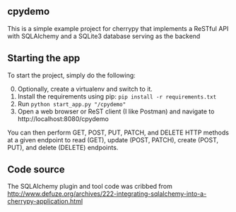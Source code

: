 ## cpydemo

This is a simple example project for cherrypy that implements a ReSTful API
with SQLAlchemy and a SQLite3 database serving as the backend

## Starting the app

To start the project, simply do the following:

0. Optionally, create a virtualenv and switch to it.
1. Install the requirements using pip: `pip install -r requirements.txt`
2. Run `python start_app.py "/cpydemo"`
3. Open a web browser or ReST client (I like Postman) and navigate to
http://localhost:8080/cpydemo

You can then perform GET, POST, PUT, PATCH, and DELETE HTTP methods at a given
endpoint to read (GET), update (POST, PATCH), create (POST, PUT), and
delete (DELETE) endpoints.

## Code source
The SQLAlchemy plugin and tool code was cribbed from
http://www.defuze.org/archives/222-integrating-sqlalchemy-into-a-cherrypy-application.html